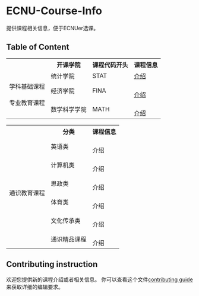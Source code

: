 # ECNU-Course-Info
提供课程相关信息，便于ECNUer选课。

## Table of Content

<table class="tg">
  <tr>
    <th class="tg-v2v7"></th>
    <th class="tg-wgwr">开课学院</th>
    <th class="tg-wgwr">课程代码开头</th>
    <th class="tg-wgwr">课程信息</th>
  </tr>
  <tr>
    <td class="tg-l3s8" rowspan="3">学科基础课程<br><br>专业教育课程</td>
    <td class="tg-t497">统计学院</td>
    <td class="tg-t497">STAT</td>
    <td class="tg-t497"><a href="https://github.com/AtomXT/ECNU-Course-Info/blob/master/info/STAT.md">介绍</a></td>
  </tr>
  <tr>
    <td class="tg-lnfa">经济学院</td>
    <td class="tg-lnfa">FINA</td>
    <td class="tg-lnfa"><br><a href="https://github.com/AtomXT/ECNU-Course-Info/blob/master/info/FINA.md">介绍</a></td>
  </tr>
  <tr>
    <td class="tg-677o">数学科学学院</td>
    <td class="tg-677o">MATH</td>
    <td class="tg-677o"><br><a href="https://github.com/AtomXT/ECNU-Course-Info/blob/master/info/MATH.md">介绍</a></td>
  </tr>
</table>

<table class="tg">
  <tr>
    <th class="tg-0pky"></th>
    <th class="tg-fymr">分类</th>
    <th class="tg-fymr">课程信息</th>
  </tr>
  <tr>
    <td class="tg-3xcq" rowspan="6">通识教育课程</td>
    <td class="tg-677o">英语类</td>
    <td class="tg-677o"><br>介绍</td>
  </tr>
  <tr>
    <td class="tg-v2v7">计算机类</td>
    <td class="tg-v2v7"><br>介绍</td>
  </tr>
  <tr>
    <td class="tg-677o">思政类</td>
    <td class="tg-677o"><br>介绍</td>
  </tr>
  <tr>
    <td class="tg-v2v7">体育类</td>
    <td class="tg-v2v7"><br>介绍</td>
  </tr>
  <tr>
    <td class="tg-677o">文化传承类</td>
    <td class="tg-677o"><br>介绍</td>
  </tr>
  <tr>
    <td class="tg-v2v7">通识精品课程</td>
    <td class="tg-v2v7"><br>介绍</td>
  </tr>
</table>

## Contributing instruction
欢迎您提供新的课程介绍或者相关信息。
你可以查看这个文件[contributing guide](https://github.com/AtomXT/ECNU-Course-Info/other/contributing-guide.md)来获取详细的编辑要求。
